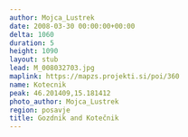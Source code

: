 ```yaml
---
author: Mojca_Lustrek
date: 2008-03-30 00:00:00+00:00
delta: 1060
duration: 5
height: 1090
layout: stub
lead: M_008032703.jpg
maplink: https://mapzs.projekti.si/poi/360
name: Kotecnik
peak: 46.201409,15.181412
photo_author: Mojca_Lustrek
region: posavje
title: Gozdnik and Kotečnik
---
```


